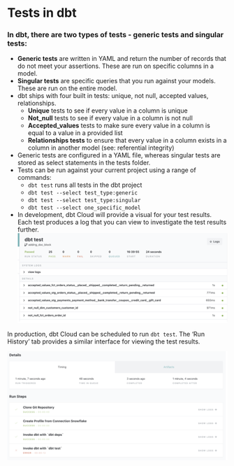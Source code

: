 # Tests in dbt

### In dbt, there are two types of tests - generic tests and singular tests:
* **Generic tests** are written in YAML and return the number of records that do not meet your assertions. These are run on specific columns in a model.
* **Singular tests** are specific queries that you run against your models. These are run on the entire model.
* dbt ships with four built in tests: unique, not null, accepted values, relationships.
    * **Unique** tests to see if every value in a column is unique
    * **Not_null** tests to see if every value in a column is not null
    * **Accepted_values** tests to make sure every value in a column is equal to a value in a provided list
    * **Relationships tests** to ensure that every value in a column exists in a column in another model (see: referential integrity)
* Generic tests are configured in a YAML file, whereas singular tests are stored as select statements in the tests folder.
* Tests can be run against your current project using a range of commands:
    * ```dbt test``` runs all tests in the dbt project
    * ```dbt test --select test_type:generic```
    * ```dbt test --select test_type:singular```
    * ```dbt test --select one_specific_model```
* In development, dbt Cloud will provide a visual for your test results. Each test produces a log that you can view to investigate the test results further.
![](./images/dbt_test_logs.png)

In production, dbt Cloud can be scheduled to run ```dbt test```. The ‘Run History’ tab provides a similar interface for viewing the test results.

![](./images/schedule_dbt_test.png)